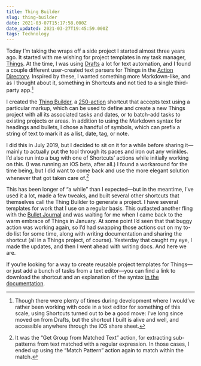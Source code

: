 ```yaml
---
title: Thing Builder
slug: thing-builder
date: 2021-03-07T15:17:58.000Z
date_updated: 2021-03-27T19:45:59.000Z
tags: Technology
---
```


Today I’m taking the wraps off a side project I started almost three years ago. It started with me wishing for project templates in my task manager, [Things](https://culturedcode.com/things/). At the time, I was using [Drafts](https://getdrafts.com/) a lot for text automation, and I found a couple different user-created text parsers for Things in the [Action Directory](https://actions.getdrafts.com/). Inspired by these, I wanted something more Markdown-like, and as I thought about it, something in Shortcuts and not tied to a single third-party app.[^1]

I created the [Thing Builder](https://gist.github.com/slunsford/d19956fc8fbbbd9a9959b30275d1ef9e), a [250-action](https://f001.backblazeb2.com/file/seanlunsford/thing-builder.png) shortcut that accepts text using a particular markup, which can be used to define and create a new Things project with all its associated tasks and dates, or to batch-add tasks to existing projects or areas. In addition to using the Markdown syntax for headings and bullets, I chose a handful of symbols, which can prefix a string of text to mark it as a list, date, tag, or note.

I did this in July 2019, but I decided to sit on it for a while before sharing it—mainly to actually put the tool through its paces and iron out any wrinkles. I’d also run into a bug with one of Shortcuts’ actions while initially working on this. (I was running an iOS beta, after all.) I found a workaround for the time being, but I did want to come back and use the more elegant solution whenever that got taken care of.[^2]

This has been longer of “a while” than I expected—but in the meantime, I’ve used it a lot, made a few tweaks, and built several other shortcuts that themselves call the Thing Builder to generate a project. I have several templates for work that I use on a regular basis. This outlasted another fling with the [Bullet Journal](https://bulletjournal.com/) and was waiting for me when I came back to the warm embrace of Things in January. At some point I’d seen that that buggy action was working again, so I’d had swapping those actions out on my to-do list for some time, along with writing documentation and sharing the shortcut (all in a Things project, of course). Yesterday that caught my eye, I made the updates, and then I went ahead with writing docs. And here we are.

If you’re looking for a way to create reusable project templates for Things—or just add a bunch of tasks from a text editor—you can find a link to download the shortcut and an explanation of the syntax [in the documentation](https://gist.github.com/slunsford/d19956fc8fbbbd9a9959b30275d1ef9e).

[^1]: Though there were plenty of times during development where I would’ve rather been working with code in a text editor for something of this scale, using Shortcuts turned out to be a good move: I’ve long since moved on from Drafts, but the shortcut I built is alive and well, and accessible anywhere through the iOS share sheet.

[^2]: It was the “Get Group from Matched Text” action, for extracting sub-patterns from text matched with a regular expression. In those cases, I ended up using the “Match Pattern” action again to match within the match.
